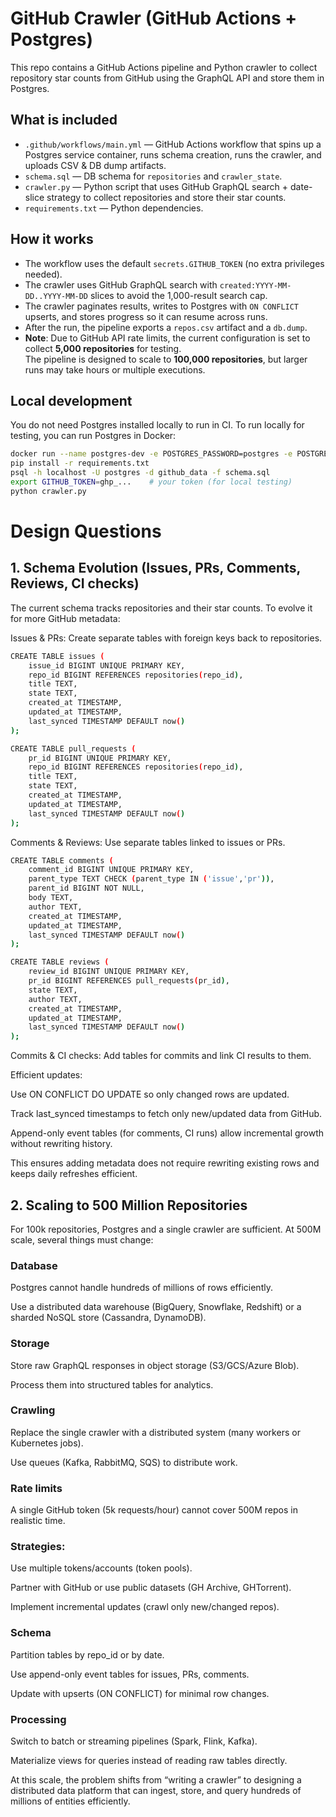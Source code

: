 # GitHub Crawler (GitHub Actions + Postgres)

This repo contains a GitHub Actions pipeline and Python crawler to collect repository star counts from GitHub using the GraphQL API and store them in Postgres.

## What is included
- `.github/workflows/main.yml` — GitHub Actions workflow that spins up a Postgres service container, runs schema creation, runs the crawler, and uploads CSV & DB dump artifacts.
- `schema.sql` — DB schema for `repositories` and `crawler_state`.
- `crawler.py` — Python script that uses GitHub GraphQL search + date-slice strategy to collect repositories and store their star counts.
- `requirements.txt` — Python dependencies.

## How it works
- The workflow uses the default `secrets.GITHUB_TOKEN` (no extra privileges needed).
- The crawler uses GitHub GraphQL search with `created:YYYY-MM-DD..YYYY-MM-DD` slices to avoid the 1,000-result search cap.
- The crawler paginates results, writes to Postgres with `ON CONFLICT` upserts, and stores progress so it can resume across runs.
- After the run, the pipeline exports a `repos.csv` artifact and a `db.dump`.
- **Note**: Due to GitHub API rate limits, the current configuration is set to collect **5,000 repositories** for testing.  
  The pipeline is designed to scale to **100,000 repositories**, but larger runs may take hours or multiple executions.

## Local development
You do not need Postgres installed locally to run in CI. To run locally for testing, you can run Postgres in Docker:

```bash
docker run --name postgres-dev -e POSTGRES_PASSWORD=postgres -e POSTGRES_DB=github_data -p 5432:5432 -d postgres:14
pip install -r requirements.txt
psql -h localhost -U postgres -d github_data -f schema.sql
export GITHUB_TOKEN=ghp_...    # your token (for local testing)
python crawler.py
```
# Design Questions
## 1. Schema Evolution (Issues, PRs, Comments, Reviews, CI checks)

The current schema tracks repositories and their star counts. To evolve it for more GitHub metadata:

Issues & PRs:
Create separate tables with foreign keys back to repositories.
```bash
CREATE TABLE issues (
    issue_id BIGINT UNIQUE PRIMARY KEY,
    repo_id BIGINT REFERENCES repositories(repo_id),
    title TEXT,
    state TEXT,
    created_at TIMESTAMP,
    updated_at TIMESTAMP,
    last_synced TIMESTAMP DEFAULT now()
);

CREATE TABLE pull_requests (
    pr_id BIGINT UNIQUE PRIMARY KEY,
    repo_id BIGINT REFERENCES repositories(repo_id),
    title TEXT,
    state TEXT,
    created_at TIMESTAMP,
    updated_at TIMESTAMP,
    last_synced TIMESTAMP DEFAULT now()
);
```

Comments & Reviews:
Use separate tables linked to issues or PRs.
```bash
CREATE TABLE comments (
    comment_id BIGINT UNIQUE PRIMARY KEY,
    parent_type TEXT CHECK (parent_type IN ('issue','pr')),
    parent_id BIGINT NOT NULL,
    body TEXT,
    author TEXT,
    created_at TIMESTAMP,
    updated_at TIMESTAMP,
    last_synced TIMESTAMP DEFAULT now()
);

CREATE TABLE reviews (
    review_id BIGINT UNIQUE PRIMARY KEY,
    pr_id BIGINT REFERENCES pull_requests(pr_id),
    state TEXT,
    author TEXT,
    created_at TIMESTAMP,
    updated_at TIMESTAMP,
    last_synced TIMESTAMP DEFAULT now()
);

```
Commits & CI checks:
Add tables for commits and link CI results to them.

Efficient updates:

Use ON CONFLICT DO UPDATE so only changed rows are updated.

Track last_synced timestamps to fetch only new/updated data from GitHub.

Append-only event tables (for comments, CI runs) allow incremental growth without rewriting history.

This ensures adding metadata does not require rewriting existing rows and keeps daily refreshes efficient.

## 2. Scaling to 500 Million Repositories

For 100k repositories, Postgres and a single crawler are sufficient.
At 500M scale, several things must change:

### Database

Postgres cannot handle hundreds of millions of rows efficiently.

Use a distributed data warehouse (BigQuery, Snowflake, Redshift) or a sharded NoSQL store (Cassandra, DynamoDB).

### Storage

Store raw GraphQL responses in object storage (S3/GCS/Azure Blob).

Process them into structured tables for analytics.

### Crawling

Replace the single crawler with a distributed system (many workers or Kubernetes jobs).

Use queues (Kafka, RabbitMQ, SQS) to distribute work.

### Rate limits

A single GitHub token (5k requests/hour) cannot cover 500M repos in realistic time.

### Strategies:

Use multiple tokens/accounts (token pools).

Partner with GitHub or use public datasets (GH Archive, GHTorrent).

Implement incremental updates (crawl only new/changed repos).

### Schema

Partition tables by repo_id or by date.

Use append-only event tables for issues, PRs, comments.

Update with upserts (ON CONFLICT) for minimal row changes.

### Processing

Switch to batch or streaming pipelines (Spark, Flink, Kafka).

Materialize views for queries instead of reading raw tables directly.

At this scale, the problem shifts from “writing a crawler” to designing a distributed data platform that can ingest, store, and query hundreds of millions of entities efficiently.